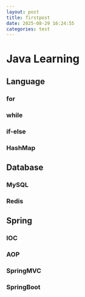 ```yaml
---
layout: post
title: firstpost
date: 2025-08-29 16:24:55
categories: test
---
```

# Java Learning
## Language
### for
### while
### if-else
### HashMap
## Database
### MySQL
### Redis
## Spring
### IOC
### AOP
### SpringMVC
### SpringBoot
